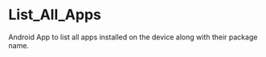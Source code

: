 # List_All_Apps
Android App to list all apps installed on the device along with their package name.
